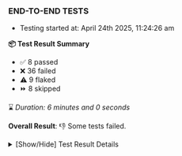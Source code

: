 ### END-TO-END TESTS

- Testing started at: April 24th 2025, 11:24:26 am

**📦 Test Result Summary**

- ✅ 8 passed
- ❌ 36 failed
- ⚠️ 9 flaked
- ⏩ 8 skipped

⌛ _Duration: 6 minutes and 0 seconds_

**Overall Result**: 👎 Some tests failed.



<details>
    <summary>[Show/Hide] Test Result Details</summary>
    <div markdown="1">

| Test | Browser | Test Case | Tags | Result |
| :---: | :---: | :--- | :---: | :---: |
| 1 | chromium-meshery-provider | Test if Profile button is displayed |  | ❌ |
| 2 | chromium-meshery-provider | Configure Existing Istio adapter through Mesh Adapter URL from Management page | unstable | ⚠️ |
| 3 | chromium-meshery-provider | Ping Istio Adapter | unstable | ⚠️ |
| 4 | chromium-meshery-provider | Add performance profile with load generator &quot;fortio&quot; and service mesh &quot;None&quot; |  | ❌ |
| 5 | chromium-meshery-provider | View detailed result of a performance profile (Graph Visualiser) with load generator &quot;fortio&quot; and service mesh &quot;None&quot; |  | ➖ |
| 6 | chromium-meshery-provider | Edit the configuration of a performance profile with load generator &quot;fortio&quot; and service mesh &quot;None&quot; |  | ➖ |
| 7 | chromium-meshery-provider | Compare test of a performance profile with load generator &quot;fortio&quot; and service mesh &quot;None&quot; |  | ➖ |
| 8 | chromium-meshery-provider | Delete a performance profile with load generator &quot;fortio&quot; and service mesh &quot;None&quot; |  | ➖ |
| 9 | chromium-meshery-provider | Aggregation Charts are displayed |  | ❌ |
| 10 | chromium-meshery-provider | Connect to Meshery Istio Adapter and configure it |  | ❌ |
| 11 | chromium-meshery-provider | Toggle &quot;Send Anonymous Usage Statistics&quot; | unstable | ⚠️ |
| 12 | chromium-meshery-provider | Toggle &quot;Send Anonymous Performance Results&quot; | unstable | ⚠️ |
| 13 | chromium-local-provider | Verify that UI components are displayed |  | ❌ |
| 14 | chromium-local-provider | Add a cluster connection by uploading kubeconfig file | unstable | ⚠️ |
| 15 | chromium-local-provider | Transition to disconnected state and then back to connected state | unstable | ⚠️ |
| 16 | chromium-local-provider | Transition to ignored state and then back to connected state | unstable | ⚠️ |
| 17 | chromium-local-provider | Transition to not found state and then back to connected state | unstable | ⚠️ |
| 18 | chromium-local-provider | Delete Kubernetes cluster connections | unstable | ⚠️ |
| 19 | chromium-local-provider | Verify Kanvas Snapshot using data-testid |  | ❌ |
| 20 | chromium-local-provider | Verify Performance Analysis Details |  | ❌ |
| 21 | chromium-local-provider | Verify Kanvas Details |  | ❌ |
| 22 | chromium-local-provider | Verify Meshery Docker Extension Details |  | ❌ |
| 23 | chromium-local-provider | Verify Meshery Design Embed Details |  | ❌ |
| 24 | chromium-local-provider | Verify Meshery Catalog Section Details |  | ❌ |
| 25 | chromium-local-provider | Verify Meshery Adapter for Istio Section |  | ❌ |
| 26 | chromium-local-provider | Test if Left Navigation Panel is displayed |  | ❌ |
| 27 | chromium-local-provider | Test if Settings button is displayed |  | ❌ |
| 28 | chromium-local-provider | Test if Notification button is displayed |  | ❌ |
| 29 | chromium-local-provider | Test if Profile button is displayed |  | ❌ |
| 30 | chromium-local-provider | Logout from current user session |  | ❌ |
| 31 | chromium-local-provider | Common UI elements |  | ❌ |
| 32 | chromium-meshery-provider | Add a cluster connection by uploading kubeconfig file | unstable | ⚠️ |
| 33 | chromium-meshery-provider | Transition to disconnected state and then back to connected state | unstable | ⚠️ |
| 34 | chromium-meshery-provider | Transition to ignored state and then back to connected state | unstable | ⚠️ |
| 35 | chromium-meshery-provider | Transition to not found state and then back to connected state | unstable | ⚠️ |
| 36 | chromium-meshery-provider | Delete Kubernetes cluster connections | unstable | ⚠️ |
| 37 | chromium-meshery-provider | Common UI elements |  | ❌ |
| 38 | chromium-meshery-provider | Verify Performance Analysis Details |  | ❌ |
| 39 | chromium-local-provider | Configure Existing Istio adapter through Mesh Adapter URL from Management page | unstable | ⚠️ |
| 40 | chromium-meshery-provider | Verify Kanvas Details |  | ❌ |
| 41 | chromium-local-provider | Ping Istio Adapter | unstable | ⚠️ |
| 42 | chromium-meshery-provider | Verify Meshery Docker Extension Details |  | ❌ |
| 43 | chromium-local-provider | Add performance profile with load generator &quot;fortio&quot; and service mesh &quot;None&quot; |  | ❌ |
| 44 | chromium-local-provider | View detailed result of a performance profile (Graph Visualiser) with load generator &quot;fortio&quot; and service mesh &quot;None&quot; |  | ➖ |
| 45 | chromium-local-provider | Edit the configuration of a performance profile with load generator &quot;fortio&quot; and service mesh &quot;None&quot; |  | ➖ |
| 46 | chromium-local-provider | Compare test of a performance profile with load generator &quot;fortio&quot; and service mesh &quot;None&quot; |  | ➖ |
| 47 | chromium-local-provider | Delete a performance profile with load generator &quot;fortio&quot; and service mesh &quot;None&quot; |  | ➖ |
| 48 | chromium-meshery-provider | Verify Meshery Design Embed Details |  | ❌ |
| 49 | chromium-local-provider | Aggregation Charts are displayed |  | ❌ |
| 50 | chromium-meshery-provider | Verify Meshery Catalog Section Details |  | ❌ |
| 51 | chromium-local-provider | Connect to Meshery Istio Adapter and configure it |  | ❌ |
| 52 | chromium-meshery-provider | Verify Meshery Adapter for Istio Section |  | ❌ |
| 53 | chromium-local-provider | Toggle &quot;Send Anonymous Usage Statistics&quot; | unstable | ⚠️ |
| 54 | chromium-local-provider | Toggle &quot;Send Anonymous Performance Results&quot; | unstable | ⚠️ |
| 55 | chromium-local-provider | All settings tabs |  | ❌ |
| 56 | chromium-meshery-provider | All settings tabs |  | ❌ |
| 57 | chromium-local-provider | Action buttons on adapters tab |  | ❌ |
| 58 | chromium-meshery-provider | Action buttons on adapters tab |  | ❌ |
| 59 | chromium-local-provider | Grafana elements on metrics tab |  | ❌ |
| 60 | chromium-meshery-provider | Grafana elements on metrics tab |  | ❌ |
| 61 | chromium-local-provider | Info icons on settings page |  | ❌ |
| 62 | chromium-meshery-provider | Info icons on settings page |  | ❌ |

</div>
</details>


<!-- To see the full report, please visit our CI/CD pipeline with reporter. -->